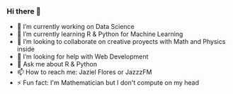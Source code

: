 ### Hi there 👋
- 🔭 I’m currently working on Data Science
- 🌱 I’m currently learning R & Python for Machine Learning
- 👯 I’m looking to collaborate on creative proyects with Math and Physics inside
- 🤔 I’m looking for help with Web Development
- 💬 Ask me about R & Python 
- 📫 How to reach me: Jaziel Flores or JazzzFM 
- ⚡ Fun fact: I'm Mathematician but I don't compute on my head

